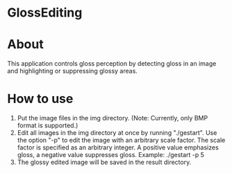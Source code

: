 # GlossEditing

# About
This application controls gloss perception by detecting gloss in an image and highlighting or suppressing glossy areas.

# How to use
1. Put the image files in the img directory. (Note: Currently, only BMP format is supported.)
2. Edit all images in the img directory at once by running "./gestart".
   Use the option "-p" to edit the image with an arbitrary scale factor.
   The scale factor is specified as an arbitrary integer. A positive value emphasizes gloss, a negative value suppresses gloss.
   Example: ./gestart -p 5
3. The glossy edited image will be saved in the result directory.
